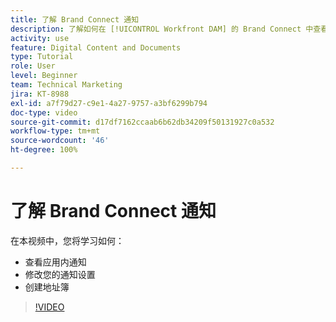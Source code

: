 ```yaml
---
title: 了解 Brand Connect 通知
description: 了解如何在 [!UICONTROL Workfront DAM] 的 Brand Connect 中查看应用程序内通知、修改通知设置以及创建地址簿。
activity: use
feature: Digital Content and Documents
type: Tutorial
role: User
level: Beginner
team: Technical Marketing
jira: KT-8988
exl-id: a7f79d27-c9e1-4a27-9757-a3bf6299b794
doc-type: video
source-git-commit: d17df7162ccaab6b62db34209f50131927c0a532
workflow-type: tm+mt
source-wordcount: '46'
ht-degree: 100%

---
```


# 了解 Brand Connect 通知

在本视频中，您将学习如何：

* 查看应用内通知
* 修改您的通知设置
* 创建地址簿

>[!VIDEO](https://video.tv.adobe.com/v/335250/?quality=12&learn=on&enablevpops)
